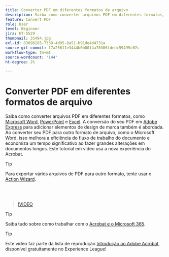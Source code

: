 ```yaml
---
title: Converter PDF em diferentes formatos de arquivo
description: Saiba como converter arquivos PDF em diferentes formatos, como Microsoft Word, Excel ou PowerPoint
feature: Convert PDF
role: User
level: Beginner
jira: KT-5529
thumbnail: 35494.jpg
exl-id: 83896285-7339-4d95-8a51-b91de4d4731a
source-git-commit: 17a25611e3444b0b00f4a78306fdedc59495c07c
workflow-type: tm+mt
source-wordcount: '144'
ht-degree: 2%

---
```


# Converter PDF em diferentes formatos de arquivo

Saiba como converter arquivos PDF em diferentes formatos, como [Microsoft Word](https://www.adobe.com/br/acrobat/online/pdf-to-word.html), [PowerPoint](https://www.adobe.com/br/acrobat/online/pdf-to-ppt.html) e [Excel](https://www.adobe.com/br/acrobat/online/pdf-to-excel.html). A conversão do seu PDF em [Adobe Express](https://express.adobe.com) para adicionar elementos de design de marca também é abordada. Ao converter seu PDF para outro formato de arquivo, como o Microsoft Word, isso melhora a eficiência do fluxo de trabalho do documento e economiza um tempo significativo ao fazer grandes alterações em documentos longos. Este tutorial em vídeo usa a nova experiência do Acrobat.

>[!TIP]
>
>Para exportar vários arquivos de PDF para outro formato, tente usar o [Action Wizard](../advanced-tasks/action.md).

<br> 

>[!VIDEO](https://video.tv.adobe.com/v/35494?enablevpops&quality=12&learn=on&hidetitle=true)

>[!TIP]
>
>Saiba tudo sobre como trabalhar com o [Acrobat e o Microsoft 365](../integrate/integrate-overview.md).

>[!TIP]
>
>Este vídeo faz parte da lista de reprodução [Introdução ao Adobe Acrobat](https://experienceleague.adobe.com/pt-br/playlists/acrobat-get-started-business-users), disponível gratuitamente no Experience League!
